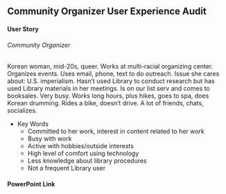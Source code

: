 ## Community Organizer User Experience Audit

#### User Story
###### Community Organizer
Korean woman, mid-20s, queer. Works at multi-racial organizing center. Organizes events. Uses email, phone, text to do outreach. Issue she cares about: U.S. imperialism. Hasn’t used Library to conduct research but has used Library materials in her meetings. Is on our list serv and comes to booksales. Very busy. Works long hours, plus hikes, goes to spa, does Korean drumming. Rides a bike, doesn’t drive. A lot of friends, chats, socializes.

* Key Words
    * Committed to her work, interest in content related to her work
    * Busy with work
    * Active with hobbies/outside interests
    * High level of comfort using technology
    * Less knowledge about library procedures
    * Not a frequent Library user

#### PowerPoint Link
